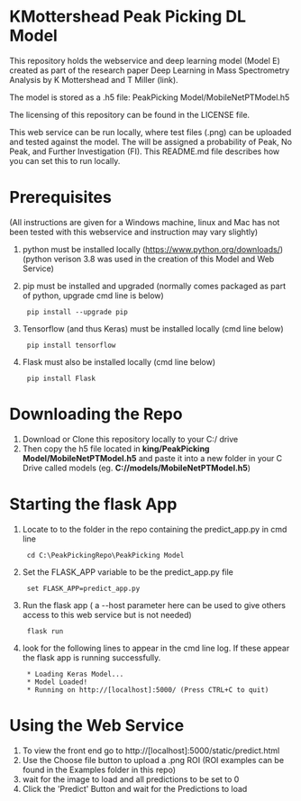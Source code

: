# KMottershead Peak Picking DL Model

This repository holds the webservice and deep learning model (Model E) created as part of the research paper Deep Learning in Mass Spectrometry Analysis by K Mottershead and T Miller (link).

The model is stored as a .h5 file: PeakPicking Model/MobileNetPTModel.h5

The licensing of this repository can be found in the LICENSE file.

This web service can be run locally, where test files (.png) can be uploaded and tested against the model. The will be assigned a probability of Peak, No Peak, and Further Investigation (FI). This README.md file describes how you can set this to run locally. 

# Prerequisites
(All instructions are given for a Windows machine, linux and Mac has not been tested with this webservice and instruction may vary slightly) 
1. python must be installed locally (https://www.python.org/downloads/) (python verison 3.8 was used in the creation of this Model and Web Service)
2. pip must be installed and upgraded (normally comes packaged as part of python, upgrade cmd line is below)

		pip install --upgrade pip
			
3. Tensorflow (and thus Keras) must be installed locally (cmd line below)

		pip install tensorflow

4. Flask must also be installed locally (cmd line below)

		pip install Flask
		
# Downloading the Repo
1. Download or Clone this repository locally to your C:/ drive 
2. Then copy the h5 file located in **king/PeakPicking Model/MobileNetPTModel.h5** and paste it into a new folder in your C Drive called models (eg. **C://models/MobileNetPTModel.h5**)


# Starting the flask App
1. Locate to to the folder in the repo containing the predict_app.py in cmd line

		cd C:\PeakPickingRepo\PeakPicking Model
		
2. Set the FLASK_APP variable to be the predict_app.py file

		set FLASK_APP=predict_app.py
		
3. Run the flask app ( a --host parameter here can be used to give others access to this web service but is not needed)

		flask run
		
4. look for the following lines to appear in the cmd line log. If these appear the flask app is running successfully. 

		* Loading Keras Model...
		* Model Loaded!
		* Running on http://[localhost]:5000/ (Press CTRL+C to quit)
		
# Using the Web Service

1. To view the front end go to http://[localhost]:5000/static/predict.html
2. Use the Choose file button to upload a .png ROI (ROI examples can be found in the Examples folder in this repo)
4. wait for the image to load and all predictions to be set to 0
3. Click the 'Predict' Button and wait for the Predictions to load 


